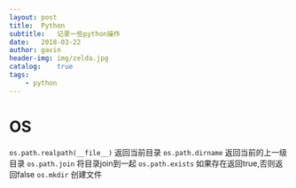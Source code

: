 ```yaml
---
layout: post
title:  Python
subtitle:   记录一些python操作
date:   2018-03-22
author: gavin
header-img: img/zelda.jpg
catalog:    true
tags:
    - python
---
```



# OS

`os.path.realpath(__file__)` 返回当前目录
`os.path.dirname` 返回当前的上一级目录
`os.path.join` 将目录join到一起
`os.path.exists` 如果存在返回true,否则返回false
`os.mkdir` 创建文件
